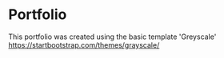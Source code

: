 # Portfolio

This portfolio was created using the basic template 'Greyscale'
https://startbootstrap.com/themes/grayscale/
